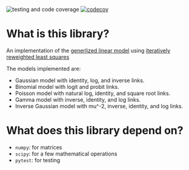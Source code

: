 ![testing and code coverage](https://github.com/gmcmacran/glm_irls/actions/workflows/testAndCoverage/badge.svg)
[![codecov](https://codecov.io/gh/gmcmacran/glm_irls/branch/main/graph/badge.svg?token=LUO9RKHDMQ)](https://codecov.io/gh/gmcmacran/glm_irls)

# What is this library?
An implementation of the [generlized linear model](https://en.wikipedia.org/wiki/Generalized_linear_model) 
using [iteratively reweighted least squares](https://en.wikipedia.org/wiki/Iteratively_reweighted_least_squares)

The models implemented are:
* Gaussian model with identity, log, and inverse links.
* Binomial model with logit and probit links.
* Poisson model with natural log, identity, and square root links.
* Gamma model with inverse, identity, and log links.
* Inverse Gaussian model with mu^-2, inverse, identity, and log links.

# What does this library depend on?
* `numpy`: for matrices
* `scipy`: for a few mathematical operations
* `pytest`: for testing